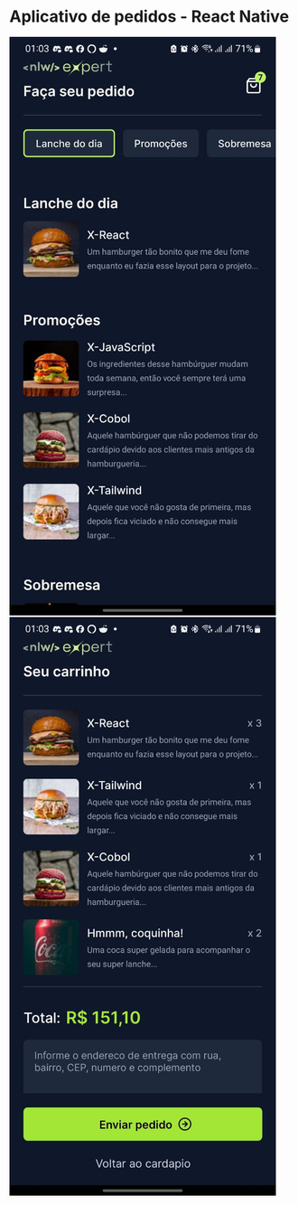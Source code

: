 # Aplicativo de pedidos - React Native

<div style='display: flex justify-content: space-between'>
  <img src='./example/home.jpeg' style='height: 900'>
  <img src='./example/cart.jpeg' style='height: 900'>
</div>